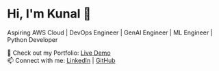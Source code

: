 # Hi, I'm Kunal 👋  
Aspiring AWS Cloud | DevOps Engineer | GenAI Engineer  | ML Engineer | Python Developer

🚀 Check out my Portfolio: [Live Demo](https://kunalyadav9594.github.io/Portfolio/)  
📫 Connect with me: [LinkedIn](https://linkedin.com/in/kunalyadav) | [GitHub](https://github.com/Kunalyadav95994)

